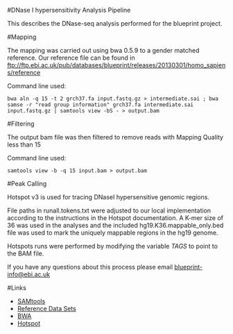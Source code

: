 #DNase I hypersensitivity Analysis Pipeline

This describes the DNase-seq analysis performed for the blueprint project.

#Mapping

The mapping was carried out using bwa 0.5.9 to a gender matched reference. 
Our reference file can be found in  ftp://ftp.ebi.ac.uk/pub/databases/blueprint/releases/20130301/homo_sapiens/reference

Command line used:

    bwa aln -q 15 -t 2 grch37.fa input.fastq.gz > intermediate.sai ; bwa samse -r "read group information" grch37.fa intermediate.sai input.fastq.gz | samtools view -bS - > output.bam

#Filtering

The output bam file was then filtered to remove reads with Mapping Quality less than 15

Command line used:

    samtools view -b -q 15 input.bam > output.bam


#Peak Calling

Hotspot v3 is used for tracing DNaseI hypersensitive genomic regions.

File paths in runall.tokens.txt were adjusted to our local implementation according to the instructions in the Hotspot documentation. A K-mer size of 36 was used in the analyses and the included hg19.K36.mappable_only.bed file was used to mark the uniquely mappable regions in the hg19 genome.

Hotspots runs were performed by modifying the variable _TAGS_ to point to the BAM file.

If you have any questions about this process please email blueprint-info@ebi.ac.uk

#Links

* [SAMtools](http://samtools.sourceforge.net)
* [Reference Data Sets](ftp://ftp.ebi.ac.uk/pub/databases/blueprint/releases/20130301/homo_sapiens/reference)
* [BWA](http://bio-bwa.sourceforge.net/)
* [Hotspot](http://www.uwencode.org/proj/hotspot-ptih/)
